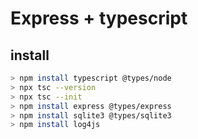 # Express + typescript

## install
``` bash
> npm install typescript @types/node
> npx tsc --version
> npx tsc --init 
> npm install express @types/express
> npm install sqlite3 @types/sqlite3
> npm install log4js
```